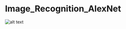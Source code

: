 # Image_Recognition_AlexNet

![alt text](https://github.com/jkrn/Image_Recognition_AlexNet/blob/main/poster/poster.png?raw=true)
